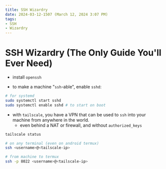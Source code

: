 ```yaml
---
title: SSH Wizardry
date: 2024-03-12-1507 (March 12, 2024 3:07 PM)
tags: 
- SSH
- Wizardry
---
```


# SSH Wizardry (The Only Guide You'll Ever Need)
- install `openssh`

- to make a machine "`ssh`-able", enable `sshd`:
```bash
# for systemd
sudo systemctl start sshd
sudo systemctl enable sshd # to start on boot
```

- with `tailscale`, you have a VPN that can be used to `ssh` into your machine from anywhere in the world.
  - even behind a NAT or firewall, and without `authorized_keys`
```bash
tailscale status

# on any terminal (even on android termux)
ssh <username>@<tailscale-ip>

# from machine to termux
ssh -p 8022 <username>@<tailscale-ip>
```
